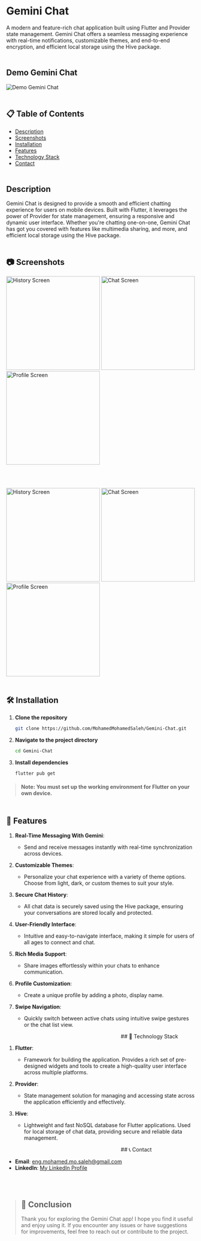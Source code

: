 # Gemini Chat

A modern and feature-rich chat application built using Flutter and Provider state management. Gemini Chat offers a seamless messaging experience with real-time notifications, customizable themes, and end-to-end encryption, and efficient local storage using the Hive package.

<img align="center" src="https://64.media.tumblr.com/446f36513b5f3077749d1044fae86cc1/tumblr_n05yiydwuF1shpedgo1_500.gif" width= 60% height=5px>

## Demo Gemini Chat

![Demo Gemini Chat](https://github.com/user-attachments/assets/47c34bcc-fcee-4513-9c29-c375c0ebd7df) 


<img align="center" src="https://64.media.tumblr.com/446f36513b5f3077749d1044fae86cc1/tumblr_n05yiydwuF1shpedgo1_500.gif" width= 60% height=5px>



## 📋 Table of Contents

- [Description](#description)
- [Screenshots](#-screenshots)
- [Installation](#-installation)
- [Features](#-features)
- [Technology Stack](#-technology-stack)
- [Contact](#-contact)

<img align="center" src="https://64.media.tumblr.com/446f36513b5f3077749d1044fae86cc1/tumblr_n05yiydwuF1shpedgo1_500.gif" width= 60% height=5px>

## Description

Gemini Chat is designed to provide a smooth and efficient chatting experience for users on mobile devices. Built with Flutter, it leverages the power of Provider for state management, ensuring a responsive and dynamic user interface. Whether you're chatting one-on-one, Gemini Chat has got you covered with features like multimedia sharing, and more, and efficient local storage using the Hive package.

<img align="center" src="https://64.media.tumblr.com/446f36513b5f3077749d1044fae86cc1/tumblr_n05yiydwuF1shpedgo1_500.gif" width= 60% height=5px>

## 📷 Screenshots


<p float="center">
  <img src="https://github.com/user-attachments/assets/882dedf6-e2ab-4274-9a7a-cd34787930e2" alt="History Screen" width="250" />
  <img src="https://github.com/user-attachments/assets/9ed6c5bc-d6d1-4715-b797-a088b717c575" alt="Chat Screen" width="250" />
  <img src="https://github.com/user-attachments/assets/68f42f21-a58b-4488-8d1d-e439451e096d" alt="Profile Screen" width="250" />
</p>

<br><br>
<p float="center">
  <img src="https://github.com/user-attachments/assets/666af8a7-a786-4d87-b175-1ded29f95f6e" alt="History Screen" width="250" />
  <img src="https://github.com/user-attachments/assets/2c34b74f-f12c-41ec-b074-df0ad78a5497" alt="Chat Screen" width="250" />
  <img src="https://github.com/user-attachments/assets/86c93e3d-5242-465a-8ee3-2d3f60d3e3f5" alt="Profile Screen" width="250" />
</p>

<img align="center" src="https://64.media.tumblr.com/446f36513b5f3077749d1044fae86cc1/tumblr_n05yiydwuF1shpedgo1_500.gif" width= 60% height=5px>

## 🛠 Installation

1. **Clone the repository**
   ```bash
   git clone https://github.com/MohamedMohamedSaleh/Gemini-Chat.git
   ```
2. **Navigate to the project directory**
   ```bash
   cd Gemini-Chat
   ```
2. **Install dependencies**
   ```bash
   flutter pub get
   ```
   
>#### **Note:** You must set up the working environment for Flutter on your own device.

<img align="center" src="https://64.media.tumblr.com/446f36513b5f3077749d1044fae86cc1/tumblr_n05yiydwuF1shpedgo1_500.gif" width= 60% height=5px>
   
## 🌟 Features

1. **Real-Time Messaging With Gemini**:
   - Send and receive messages instantly with real-time synchronization across devices.

2. **Customizable Themes**:
   - Personalize your chat experience with a variety of theme options. Choose from light, dark, or custom themes to suit your style.

3. **Secure Chat History**:
   - All chat data is securely saved using the Hive package, ensuring your conversations are stored locally and protected.

4. **User-Friendly Interface**:
   - Intuitive and easy-to-navigate interface, making it simple for users of all ages to connect and chat.

5. **Rich Media Support**:
   - Share images effortlessly within your chats to enhance communication.

6. **Profile Customization**:
   - Create a unique profile by adding a photo, display name.

7. **Swipe Navigation**:
   - Quickly switch between active chats using intuitive swipe gestures or the chat list view.

<img align="center" src="https://64.media.tumblr.com/446f36513b5f3077749d1044fae86cc1/tumblr_n05yiydwuF1shpedgo1_500.gif" width= 60% height=5px>
## 🔧 Technology Stack

1. **Flutter**:
   - Framework for building the application. Provides a rich set of pre-designed widgets and tools to create a high-quality user interface across multiple platforms.

2. **Provider**:
   - State management solution for managing and accessing state across the application efficiently and effectively.

3. **Hive**:
   - Lightweight and fast NoSQL database for Flutter applications. Used for local storage of chat data, providing secure and reliable data management.

<img align="center" src="https://64.media.tumblr.com/446f36513b5f3077749d1044fae86cc1/tumblr_n05yiydwuF1shpedgo1_500.gif" width= 60% height=5px>
## 📞 Contact

- **Email**: [eng.mohamed.mo.saleh@gmail.com](mailto:youremail@example.com)
- **LinkedIn**: [My LinkedIn Profile](https://www.linkedin.com/in/mohamed-saleh-a79011261?utm_source=share&utm_campaign=share_via&utm_content=profile&utm_medium=android_app)

<br><br>

> ## 📝 **Conclusion**
>Thank you for exploring the Gemini Chat app! I hope you find it useful and enjoy using it. If you encounter any issues or have suggestions for improvements, feel free to reach out or contribute to the project.
      

